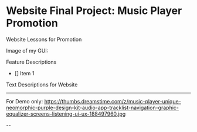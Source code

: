 # Website Final Project: Music Player Promotion
Website Lessons for Promotion

Image of my GUI: 

Feature Descriptions
- [] Item 1

Text Descriptions for Website

---

For Demo only: https://thumbs.dreamstime.com/z/music-player-unique-neomorphic-purple-design-kit-audio-app-tracklist-navigation-graphic-equalizer-screens-listening-ui-ux-188497960.jpg

--
